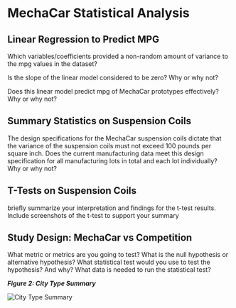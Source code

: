 # MechaCar Statistical Analysis

## Linear Regression to Predict MPG

Which variables/coefficients provided a non-random amount of variance to the mpg values in the dataset?

Is the slope of the linear model considered to be zero? Why or why not?


Does this linear model predict mpg of MechaCar prototypes effectively? Why or why not?


## Summary Statistics on Suspension Coils

The design specifications for the MechaCar suspension coils dictate that the variance of the suspension coils must not exceed 100 pounds per square inch. Does the current manufacturing data meet this design specification for all manufacturing lots in total and each lot individually? Why or why not?

## T-Tests on Suspension Coils

briefly summarize your interpretation and findings for the t-test results. Include screenshots of the t-test to support your summary

## Study Design: MechaCar vs Competition

What metric or metrics are you going to test?
What is the null hypothesis or alternative hypothesis?
What statistical test would you use to test the hypothesis? And why?
What data is needed to run the statistical test?

**_Figure 2: City Type Summary_**

![City Type Summary](/resources/City_Type_Summary_df.png)
